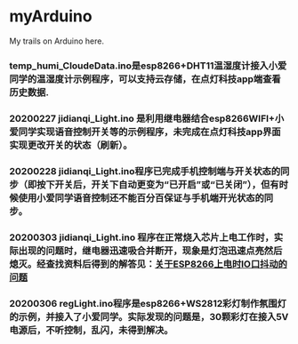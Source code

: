 # myArduino
My trails on Arduino here.
### temp_humi_CloudeData.ino是esp8266+DHT11温湿度计接入小爱同学的温湿度计示例程序，可以支持云存储，在点灯科技app端查看历史数据.
### 20200227 jidianqi_Light.ino 是利用继电器结合esp8266WIFI+小爱同学实现语音控制开关等的示例程序，未完成在点灯科技app界面实现更改开关的状态（刷新）。
### 20200228 jidianqi_Light.ino程序已完成手机控制端与开关状态的同步（即按下开关后，开关下自动更变为“已开启”或“已关闭”），但有时候使用小爱同学语音控制还不能百分百保证与手机端开光状态的同步。

### 20200303 jidianqi_Light.ino 程序在正常烧入芯片上电工作时，实际出现的问题时，继电器迅速吸合并断开，现象是灯泡迅速点亮然后熄灭。经查找资料后得到的解答见：[关于ESP8266上电时IO口抖动的问题](https://blog.csdn.net/qq_39161804/article/details/104638443)

### 20200306 regLight.ino程序是esp8266+WS2812彩灯制作氛围灯的示例，并接入了小爱同学。实际发现的问题是，30颗彩灯在接入5V电源后，不听控制，乱闪，未得到解决。
